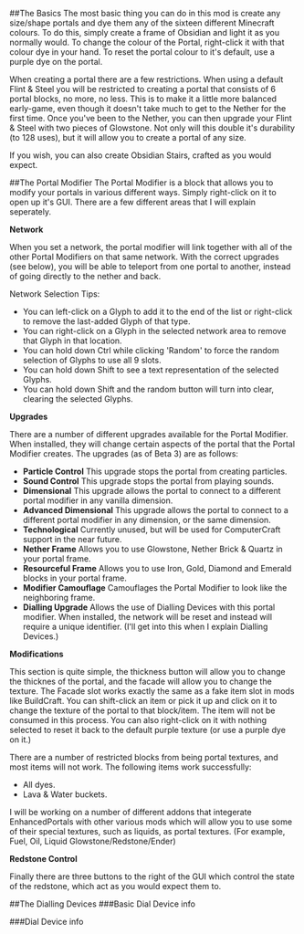 ##The Basics
The most basic thing you can do in this mod is create any size/shape portals and dye them any of the sixteen different Minecraft colours. To do this, simply create a frame of Obsidian and light it as you normally would. To change the colour of the Portal, right-click it with that colour dye in your hand. To reset the portal colour to it's default, use a purple dye on the portal.

When creating a portal there are a few restrictions. When using a default Flint & Steel you will be restricted to creating a portal that consists of 6 portal blocks, no more, no less. This is to make it a little more balanced early-game, even though it doesn't take much to get to the Nether for the first time. Once you've been to the Nether, you can then upgrade your Flint & Steel with two pieces of Glowstone. Not only will this double it's durability (to 128 uses), but it will allow you to create a portal of any size.

If you wish, you can also create Obsidian Stairs, crafted as you would expect.

##The Portal Modifier
The Portal Modifier is a block that allows you to modify your portals in various different ways. Simply right-click on it to open up it's GUI. There are a few different areas that I will explain seperately.

**Network**

When you set a network, the portal modifier will link together with all of the other Portal Modifiers on that same network. With the correct upgrades (see below), you will be able to teleport from one portal to another, instead of going directly to the nether and back.

Network Selection Tips:
* You can left-click on a Glyph to add it to the end of the list or right-click to remove the last-added Glyph of that type.
* You can right-click on a Glyph in the selected network area to remove that Glyph in that location.
* You can hold down Ctrl while clicking 'Random' to force the random selection of Glyphs to use all 9 slots.
* You can hold down Shift to see a text representation of the selected Glyphs.
* You can hold down Shift and the random button will turn into clear, clearing the selected Glyphs.

**Upgrades**

There are a number of different upgrades available for the Portal Modifier. When installed, they will change certain aspects of the portal that the Portal Modifier creates. The upgrades (as of Beta 3) are as follows:
* **Particle Control** 
This upgrade stops the portal from creating particles.
* **Sound Control** 
This upgrade stops the portal from playing sounds.
* **Dimensional** 
This upgrade allows the portal to connect to a different portal modifier in any vanilla dimension.
* **Advanced Dimensional** 
This upgrade allows the portal to connect to a different portal modifier in any dimension, or the same dimension.
* **Technological** 
Currently unused, but will be used for ComputerCraft support in the near future.
* **Nether Frame** 
Allows you to use Glowstone, Nether Brick & Quartz in your portal frame.
* **Resourceful Frame** 
Allows you to use Iron, Gold, Diamond and Emerald blocks in your portal frame.
* **Modifier Camouflage** 
Camouflages the Portal Modifier to look like the neighboring frame.
* **Dialling Upgrade** 
Allows the use of Dialling Devices with this portal modifier. When installed, the network will be reset and instead will require a unique identifier. (I'll get into this when I explain Dialling Devices.)

**Modifications**

This section is quite simple, the thickness button will allow you to change the thicknes of the portal, and the facade will allow you to change the texture. The Facade slot works exactly the same as a fake item slot in mods like BuildCraft. You can shift-click an item or pick it up and click on it to change the texture of the portal to that block/item. The item will not be consumed in this process. You can also right-click on it with nothing selected to reset it back to the default purple texture (or use a purple dye on it.)

There are a number of restricted blocks from being portal textures, and most items will not work. The following items work successfully:
* All dyes.
* Lava & Water buckets.

I will be working on a number of different addons that integerate EnhancedPortals with other various mods which will allow you to use some of their special textures, such as liquids, as portal textures. (For example, Fuel, Oil, Liquid Glowstone/Redstone/Ender)

**Redstone Control**

Finally there are three buttons to the right of the GUI which control the state of the redstone, which act as you would expect them to.

##The Dialling Devices
###Basic Dial Device
info

###Dial Device
info